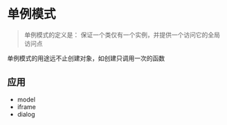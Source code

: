 # 单例模式
> 单例模式的定义是： 保证一个类仅有一个实例，并提供一个访问它的全局访问点

单例模式的用途远不止创建对象，如创建只调用一次的函数

## 应用

 - model
 - iframe
 - dialog
